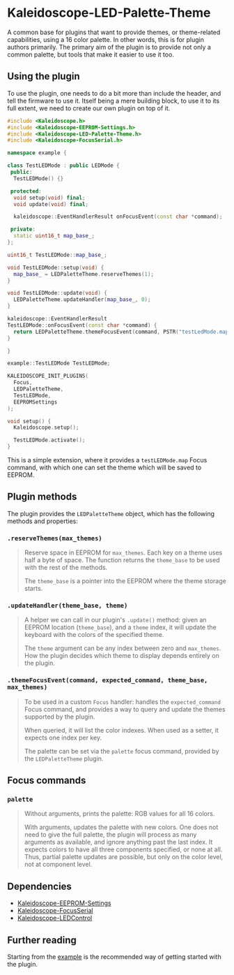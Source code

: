 # Kaleidoscope-LED-Palette-Theme

A common base for plugins that want to provide themes, or theme-related
capabilities, using a 16 color palette. In other words, this is for plugin
authors primarily. The primary aim of the plugin is to provide not only a common
palette, but tools that make it easier to use it too.

## Using the plugin

To use the plugin, one needs to do a bit more than include the header, and tell
the firmware to use it. Itself being a mere building block, to use it to its
full extent, we need to create our own plugin on top of it.

```c++
#include <Kaleidoscope.h>
#include <Kaleidoscope-EEPROM-Settings.h>
#include <Kaleidoscope-LED-Palette-Theme.h>
#include <Kaleidoscope-FocusSerial.h>

namespace example {

class TestLEDMode : public LEDMode {
 public:
  TestLEDMode() {}

 protected:
  void setup(void) final;
  void update(void) final;

  kaleidoscope::EventHandlerResult onFocusEvent(const char *command);

 private:
  static uint16_t map_base_;
};

uint16_t TestLEDMode::map_base_;

void TestLEDMode::setup(void) {
  map_base_ = LEDPaletteTheme.reserveThemes(1);
}

void TestLEDMode::update(void) {
  LEDPaletteTheme.updateHandler(map_base_, 0);
}

kaleidoscope::EventHandlerResult
TestLEDMode::onFocusEvent(const char *command) {
  return LEDPaletteTheme.themeFocusEvent(command, PSTR("testLedMode.map"), map_base_, 1);
}

}

example::TestLEDMode TestLEDMode;

KALEIDOSCOPE_INIT_PLUGINS(
  Focus,
  LEDPaletteTheme,
  TestLEDMode,
  EEPROMSettings
);

void setup() {
  Kaleidoscope.setup();

  TestLEDMode.activate();
}
```

This is a simple extension, where it provides a `testLEDMode.map` Focus command,
with which one can set the theme which will be saved to EEPROM.

## Plugin methods

The plugin provides the `LEDPaletteTheme` object, which has the following methods and properties:

### `.reserveThemes(max_themes)`

> Reserve space in EEPROM for `max_themes`. Each key on a theme uses half a byte
> of space. The function returns the `theme_base` to be used with the rest of
> the methods.
>
> The `theme_base` is a pointer into the EEPROM where the theme storage starts.

### `.updateHandler(theme_base, theme)`

> A helper we can call in our plugin's `.update()` method: given an EEPROM
> location (`theme_base`), and a `theme` index, it will update the keyboard with
> the colors of the specified theme.
>
> The `theme` argument can be any index between zero and `max_themes`. How the
> plugin decides which theme to display depends entirely on the plugin.

### `.themeFocusEvent(command, expected_command, theme_base, max_themes)`

> To be used in a custom `Focus` handler: handles the `expected_command` Focus
> command, and provides a way to query and update the themes supported by the
> plugin.
>
> When queried, it will list the color indexes. When used as a setter, it
> expects one index per key.
>
> The palette can be set via the `palette` focus command, provided by the
> `LEDPaletteTheme` plugin.

## Focus commands

### `palette`

> Without arguments, prints the palette: RGB values for all 16 colors.
>
> With arguments, updates the palette with new colors. One does not need to give
> the full palette, the plugin will process as many arguments as available, and
> ignore anything past the last index. It expects colors to have all three
> components specified, or none at all. Thus, partial palette updates are
> possible, but only on the color level, not at component level.

## Dependencies

* [Kaleidoscope-EEPROM-Settings](EEPROM-Settings.md)
* [Kaleidoscope-FocusSerial](FocusSerial.md)
* [Kaleidoscope-LEDControl](LEDControl.md)

## Further reading

Starting from the [example][plugin:example] is the recommended way of getting
started with the plugin.

  [plugin:example]: ../../examples/LED-Palette-Theme/LED-Palette-Theme.ino
